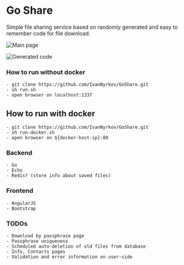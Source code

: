 # Go Share

Simple file sharing service based on randomly generated and easy to remember code for file download.

![Main page](http://cs630430.vk.me/v630430677/8e/jY04CyWwBhM.jpg)

![Generated code](http://cs630430.vk.me/v630430677/95/SUyOcnvlkJo.jpg)

### How to run without docker
    - git clone https://github.com/IvanNyrkov/GoShare.git
    - sh run.sh
    - open browser on localhost:1337
 
 ## How to run with docker
    - git clone https://github.com/IvanNyrkov/GoShare.git
    - sh run-docker.sh
    - open browser on ${docker-host-ip}:80

### Backend
    - Go
    - Echo
    - Redis? (store info about saved files)

### Frontend
    - AngularJS
    - Bootstrap

### TODOs
    - Download by passphrase page
    - Passphrase uniqueness
    - Scheduled auto-deletion of old files from database    
    - Info, Contacts pages
    - Validation and error information on user-side
